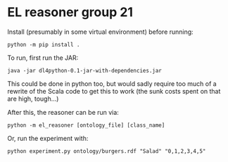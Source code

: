 # EL reasoner group 21

Install (presumably in some virtual environment) before running:

```shell
python -m pip install .
```

To run, first run the JAR:

```shell
java -jar dl4python-0.1-jar-with-dependencies.jar
```

This could be done in python too, but would sadly require too much of a rewrite of the Scala code to get this to work (the sunk costs spent on that are high, tough...)

After this, the reasoner can be run via:

```shell
python -m el_reasoner [ontology_file] [class_name]
```

Or, run the experiment with:

```shell
python experiment.py ontology/burgers.rdf "Salad" "0,1,2,3,4,5"
```
